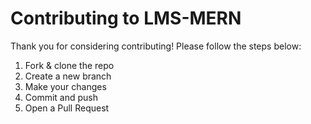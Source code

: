 # Contributing to LMS-MERN

Thank you for considering contributing! Please follow the steps below:

1. Fork & clone the repo
2. Create a new branch
3. Make your changes
4. Commit and push
5. Open a Pull Request
